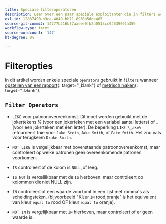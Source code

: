 ```yaml
---
title: Speciale filteroperatoren
description: Leer over een paar speciale exploitanten die in filters worden gebruikt wanneer het creëren van een rapport of het creëren van metrisch.
exl-id: 12837490-b9ca-4040-bb71-8988b5dde485
source-git-commit: 14777b216bf7aaeea0fb2d0513cc94539034a359
workflow-type: tm+mt
source-wordcount: '147'
ht-degree: 0%

---
```


# Filteropties

In dit artikel worden enkele speciale `operators` gebruikt in `filters` wanneer [opstellen van een rapport](../../tutorials/using-visual-report-builder.md){: target=&quot;_blank&quot;} of [metrisch maken](../../data-user/reports/ess-manage-data-metrics.md){: target=&quot;_blank&quot;}.

## `Filter Operators`

* `LIKE` voor patroonovereenkomst. Dit moet worden gebruikt met de jokertekens % (voor een jokerteken met een variabel aantal letters) of _ (voor een jokerteken met één letter).  De beperking `LIKE \_ake%` retourneert true voor `Jake Stein`, `Jake Smith`, of `Fake Smith`.  Het zou vals voor terugkeren `Drake Smith`.

* `NOT LIKE` is vergelijkbaar met bovenstaande patroonovereenkomst, maar controleert op welke patronen geen overeenkomende patronen voorkomen.

* `IS` controleert of de kolom is `NULL`, of leeg.

* `IS NOT` is vergelijkbaar met de `IS` hierboven, maar controleert op kolommen die niet NULL zijn.

* `IN` controleert of een waarde voorkomt in een lijst met komma&#39;s als scheidingsteken. (bijvoorbeeld &quot;Kleur `IN` rood,oranje&quot; is het equivalent van kleur `equal to` rood OF kleur `equal to` oranje).

* `NOT IN` is vergelijkbaar met `IN` hierboven, maar controleert of er geen waarde is.
